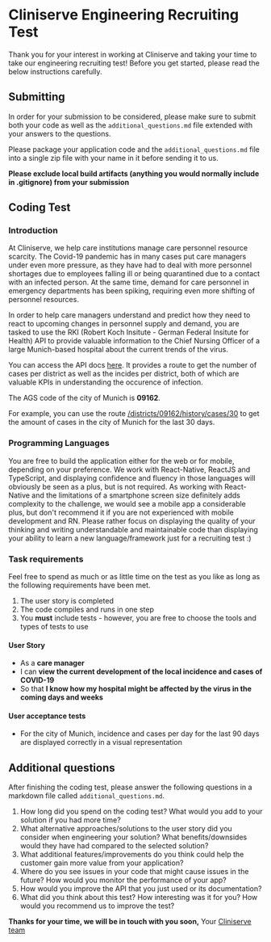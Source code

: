 # Cliniserve Engineering Recruiting Test

Thank you for your interest in working at Cliniserve and taking your time to take our engineering recruiting test! Before you get started, please read the below instructions carefully.

## Submitting
In order for your submission to be considered, please make sure to submit both your code as well as the `additional_questions.md` file extended with your answers to the questions.

Please package your application code and the `additional_questions.md` file into a single zip file with your name in it before sending it to us.

**Please exclude local build artifacts (anything you would normally include in .gitignore) from your submission**

## Coding Test

### Introduction

At Cliniserve, we help care institutions manage care personnel resource scarcity. The Covid-19 pandemic has in many cases put care managers under even more pressure, as they have had to deal with more personnel shortages due to employees falling ill or being quarantined due to a contact with an infected person. At the same time, demand for care personnel in emergency departments has been spiking, requiring even more shifting of personnel resources.

In order to help care managers understand and predict how they need to react to upcoming changes in personnel supply and demand, you are tasked to use the RKI (Robert Koch Insitute - German Federal Insitute for Health) API to provide valuable information to the Chief Nursing Officer of a large Munich-based hospital about the current trends of the virus.

You can access the API docs [here](https://api.corona-zahlen.org/docs/). It provides a route to get the number of cases per district as well as the incides per district, both of which are valuable KPIs in understanding the occurence of infection.

The AGS code of the city of Munich is **09162**.

For example, you can use the route [/districts/09162/history/cases/30](https://api.corona-zahlen.org/districts/09162/history/cases/30) to get the amount of cases in the city of Munich for the last 30 days.

### Programming Languages

You are free to build the application either for the web or for mobile, depending on your preference. We work with React-Native, ReactJS and TypeScript, and displaying confidence and fluency in those languages will obviously be seen as a plus, but is not required. As working with React-Native and the limitations of a smartphone screen size definitely adds complexity to the challenge, we would see a mobile app a considerable plus, but don't recommend it if you are not experienced with mobile development and RN. Please rather focus on displaying the quality of your thinking and writing understandable and maintainable code than displaying your ability to learn a new language/framework just for a recruiting test :)

### Task requirements

Feel free to spend as much or as little time on the test as you like as long as the following requirements have been met.

1. The user story is completed
2. The code compiles and runs in one step
3. You **must** include tests - however, you are free to choose the tools and types of tests to use

#### User Story

- As a **care manager**
- I can **view the current development of the local incidence and cases of COVID-19**
- So that **I know how my hospital might be affected by the virus in the coming days and weeks**

#### User acceptance tests
- For the city of Munich, incidence and cases per day for the last 90 days are displayed correctly in a visual representation

## Additional questions

After finishing the coding test, please answer the following questions in a markdown file called `additional_questions.md`.

1. How long did you spend on the coding test? What would you add to your solution if you had more time?
2. What alternative approaches/solutions to the user story did you consider when engineering your solution? What benefits/downsides would they have had compared to the selected solution?
3. What additional features/improvements do you think could help the customer gain more value from your application?
4. Where do you see issues in your code that might cause issues in the future? How would you monitor the performance of your app?
5. How would you improve the API that you just used or its documentation?
6. What did you think about this test? How interesting was it for you? How would you recommend us to improve the test?


**Thanks for your time, we will be in touch with you soon,**
Your [Cliniserve team](https://www.cliniserve.de/en/ueber-uns/)